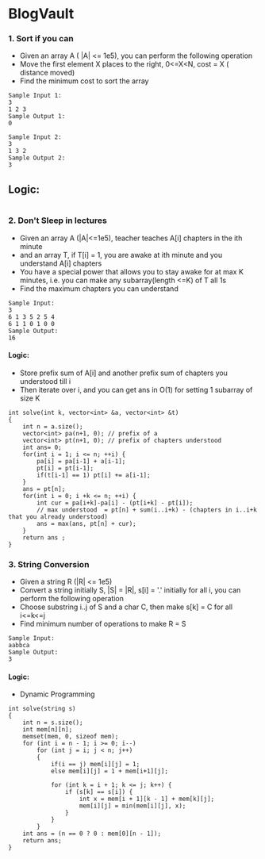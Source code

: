 # BlogVault
### 1. Sort if you can
- Given an array A ( |A| <= 1e5), you can perform the following operation
- Move the first element X places to the right, 0<=X<N, cost = X ( distance moved)
- Find the minimum cost to sort the array
```
Sample Input 1:
3
1 2 3
Sample Output 1:
0

Sample Input 2:
3
1 3 2
Sample Output 2:
3
```
Logic:
- 
```
```
### 2. Don't Sleep in lectures 
- Given an array A (|A|<=1e5), teacher teaches A[i] chapters in the ith minute
- and an array T, if T[i] = 1, you are awake at ith minute and you understand A[i] chapters
- You have a special power that allows you to stay awake for at max K minutes, i.e. you can make any subarray(length <=K) of T all 1s
- Find the maximum chapters you can understand
```
Sample Input:
3
6 1 3 5 2 5 4
6 1 1 0 1 0 0
Sample Output:
16
```
#### Logic: 
- Store prefix sum of A[i] and another prefix sum of chapters you understood till i
- Then iterate over i, and you can get ans in O(1) for setting 1 subarray of size K
```
int solve(int k, vector<int> &a, vector<int> &t)
{
	int n = a.size();
	vector<int> pa(n+1, 0); // prefix of a 
	vector<int> pt(n+1, 0); // prefix of chapters understood
	int ans= 0;
	for(int i = 1; i <= n; ++i) {
		pa[i] = pa[i-1] + a[i-1];
		pt[i] = pt[i-1];
		if(t[i-1] == 1) pt[i] += a[i-1];
	}
	ans = pt[n];
	for(int i = 0; i +k <= n; ++i) {
		int cur = pa[i+k]-pa[i] - (pt[i+k] - pt[i]);
		// max understood  = pt[n] + sum(i..i+k) - (chapters in i..i+k that you already understood)
		ans = max(ans, pt[n] + cur);
	}
	return ans ;
}
```
### 3. String Conversion
- Given a string R (|R| <= 1e5)
- Convert a string initially S, |S| = |R|, s[i] = '.' initially for all i, you can perform the following operation
- Choose substring i..j of S and a char C, then make s[k] = C for all i<=k<=j
- Find minimum number of operations to make R = S
```
Sample Input:
aabbca
Sample Output:
3
```
#### Logic:
- Dynamic Programming
```
int solve(string s)
{
    int n = s.size();
    int mem[n][n];
    memset(mem, 0, sizeof mem);
    for (int i = n - 1; i >= 0; i--)
        for (int j = i; j < n; j++)
        {
        	if(i == j) mem[i][j] = 1;
        	else mem[i][j] = 1 + mem[i+1][j];
        	
            for (int k = i + 1; k <= j; k++) {
                if (s[k] == s[i]) {
                	int x = mem[i + 1][k - 1] + mem[k][j];
                    mem[i][j] = min(mem[i][j], x);
        		}
        	}
        }
    int ans = (n == 0 ? 0 : mem[0][n - 1]);
    return ans;
}
```
